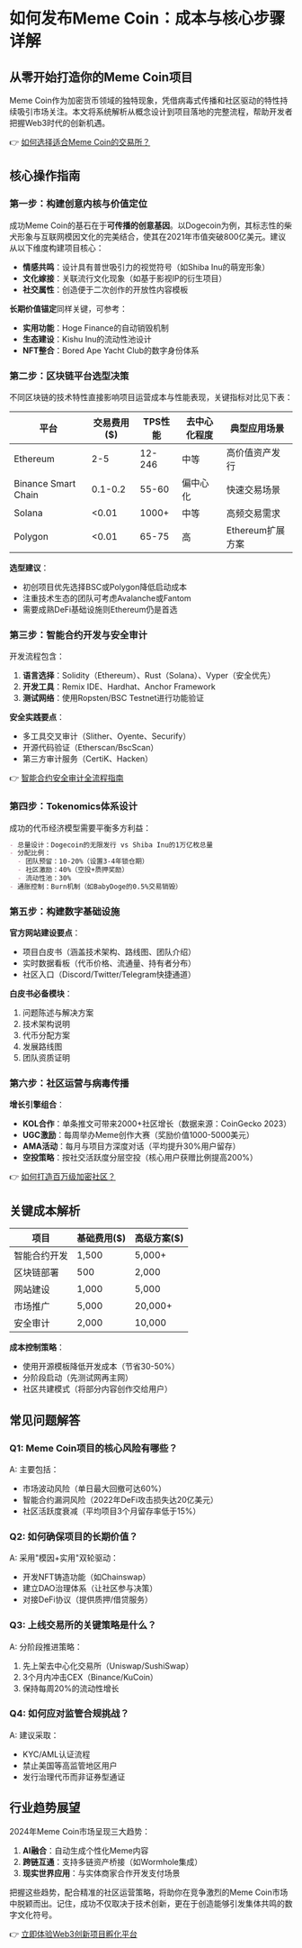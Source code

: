 # 如何发布Meme Coin：成本与核心步骤详解

## 从零开始打造你的Meme Coin项目

Meme Coin作为加密货币领域的独特现象，凭借病毒式传播和社区驱动的特性持续吸引市场关注。本文将系统解析从概念设计到项目落地的完整流程，帮助开发者把握Web3时代的创新机遇。

👉 [如何选择适合Meme Coin的交易所？](https://bit.ly/okx_welcome)

## 核心操作指南

### 第一步：构建创意内核与价值定位

成功Meme Coin的基石在于**可传播的创意基因**。以Dogecoin为例，其标志性的柴犬形象与互联网模因文化的完美结合，使其在2021年市值突破800亿美元。建议从以下维度构建项目核心：

- **情感共鸣**：设计具有普世吸引力的视觉符号（如Shiba Inu的萌宠形象）
- **文化嫁接**：关联流行文化现象（如基于影视IP的衍生项目）
- **社交属性**：创造便于二次创作的开放性内容模板

**长期价值锚定**同样关键，可参考：
- **实用功能**：Hoge Finance的自动销毁机制
- **生态建设**：Kishu Inu的流动性池设计
- **NFT整合**：Bored Ape Yacht Club的数字身份体系

### 第二步：区块链平台选型决策

不同区块链的技术特性直接影响项目运营成本与性能表现，关键指标对比见下表：

| 平台                | 交易费用($) | TPS性能 | 去中心化程度 | 典型应用场景       |
|---------------------|------------|--------|-------------|-------------------|
| Ethereum            | 2-5        | 12-246 | 中等         | 高价值资产发行     |
| Binance Smart Chain | 0.1-0.2    | 55-60  | 偏中心化     | 快速交易场景       |
| Solana              | <0.01      | 1000+  | 中等         | 高频交易需求       |
| Polygon             | <0.01      | 65-75  | 高           | Ethereum扩展方案   |

**选型建议**：
- 初创项目优先选择BSC或Polygon降低启动成本
- 注重技术生态的团队可考虑Avalanche或Fantom
- 需要成熟DeFi基础设施则Ethereum仍是首选

### 第三步：智能合约开发与安全审计

开发流程包含：
1. **语言选择**：Solidity（Ethereum）、Rust（Solana）、Vyper（安全优先）
2. **开发工具**：Remix IDE、Hardhat、Anchor Framework
3. **测试网络**：使用Ropsten/BSC Testnet进行功能验证

**安全实践要点**：
- 多工具交叉审计（Slither、Oyente、Securify）
- 开源代码验证（Etherscan/BscScan）
- 第三方审计服务（CertiK、Hacken）

👉 [智能合约安全审计全流程指南](https://bit.ly/okx_welcome)

### 第四步：Tokenomics体系设计

成功的代币经济模型需要平衡多方利益：
```markdown
- 总量设计：Dogecoin的无限发行 vs Shiba Inu的1万亿枚总量
- 分配比例：
  - 团队预留：10-20%（设置3-4年锁仓期）
  - 社区激励：40%（空投+质押奖励）
  - 流动性池：30%
- 通胀控制：Burn机制（如BabyDoge的0.5%交易销毁）
```

### 第五步：构建数字基础设施

**官方网站建设要点**：
- 项目白皮书（涵盖技术架构、路线图、团队介绍）
- 实时数据看板（代币价格、流通量、持有者分布）
- 社区入口（Discord/Twitter/Telegram快捷通道）

**白皮书必备模块**：
1. 问题陈述与解决方案
2. 技术架构说明
3. 代币分配方案
4. 发展路线图
5. 团队资质证明

### 第六步：社区运营与病毒传播

**增长引擎组合**：
- **KOL合作**：单条推文可带来2000+社区增长（数据来源：CoinGecko 2023）
- **UGC激励**：每周举办Meme创作大赛（奖励价值1000-5000美元）
- **AMA活动**：每月与项目方深度对话（平均提升30%用户留存）
- **空投策略**：按社交活跃度分层空投（核心用户获赠比例提高200%）

👉 [如何打造百万级加密社区？](https://bit.ly/okx_welcome)

## 关键成本解析

| 项目                | 基础费用($) | 高级方案($) |
|---------------------|------------|------------|
| 智能合约开发        | 1,500      | 5,000+     |
| 区块链部署          | 500        | 2,000      |
| 网站建设            | 1,000      | 5,000      |
| 市场推广            | 5,000      | 20,000+    |
| 安全审计            | 2,000      | 10,000     |

**成本控制策略**：
- 使用开源模板降低开发成本（节省30-50%）
- 分阶段启动（先测试网再主网）
- 社区共建模式（将部分内容创作交给用户）

## 常见问题解答

### Q1: Meme Coin项目的核心风险有哪些？
A: 主要包括：
- 市场波动风险（单日最大回撤可达60%）
- 智能合约漏洞风险（2022年DeFi攻击损失达20亿美元）
- 社区活跃度衰减（平均项目3个月留存率低于15%）

### Q2: 如何确保项目的长期价值？
A: 采用"模因+实用"双轮驱动：
- 开发NFT铸造功能（如Chainswap）
- 建立DAO治理体系（让社区参与决策）
- 对接DeFi协议（提供质押/借贷服务）

### Q3: 上线交易所的关键策略是什么？
A: 分阶段推进策略：
1. 先上架去中心化交易所（Uniswap/SushiSwap）
2. 3个月内冲击CEX（Binance/KuCoin）
3. 保持每周20%的流动性增长

### Q4: 如何应对监管合规挑战？
A: 建议采取：
- KYC/AML认证流程
- 禁止美国等高监管地区用户
- 发行治理代币而非证券型通证

## 行业趋势展望

2024年Meme Coin市场呈现三大趋势：
1. **AI融合**：自动生成个性化Meme内容
2. **跨链互通**：支持多链资产桥接（如Wormhole集成）
3. **现实世界应用**：与实体商家合作开发支付场景

把握这些趋势，配合精准的社区运营策略，将助你在竞争激烈的Meme Coin市场中脱颖而出。记住，成功不仅取决于技术创新，更在于创造能够引发集体共鸣的数字文化符号。

👉 [立即体验Web3创新项目孵化平台](https://bit.ly/okx_welcome)